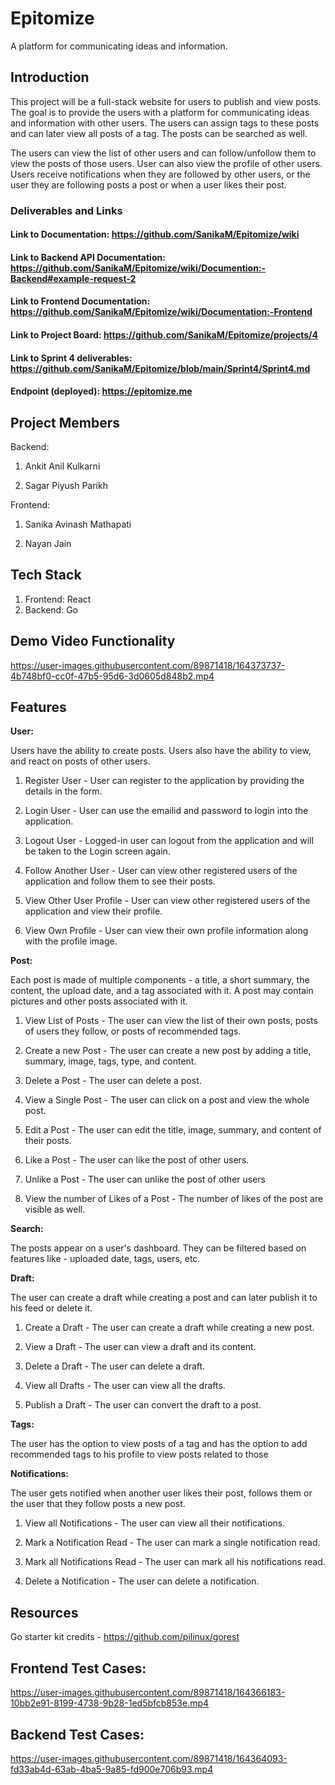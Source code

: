 
# Epitomize

A platform for communicating ideas and information.


## Introduction

This project will be a full-stack website for users to publish and view posts. The goal is to provide the users with a platform for communicating ideas and information with other users. The users can assign tags to these posts and can later view all posts of a tag. The posts can be searched as well.

The users can view the list of other users and can follow/unfollow them to view the posts of those users. User can also view the profile of other users. Users receive notifications when they are followed by other users, or the user they are following posts a post or when a user likes their post.

### Deliverables and Links

#### Link to Documentation: https://github.com/SanikaM/Epitomize/wiki
#### Link to Backend API Documentation: https://github.com/SanikaM/Epitomize/wiki/Documention:-Backend#example-request-2
#### Link to Frontend Documentation: https://github.com/SanikaM/Epitomize/wiki/Documentation:-Frontend
#### Link to Project Board: https://github.com/SanikaM/Epitomize/projects/4
#### Link to Sprint 4 deliverables: https://github.com/SanikaM/Epitomize/blob/main/Sprint4/Sprint4.md
#### Endpoint (deployed): https://epitomize.me
  

## Project Members

Backend:

1. Ankit Anil Kulkarni

2. Sagar Piyush Parikh

Frontend:

1. Sanika Avinash Mathapati

2. Nayan Jain

  
## Tech Stack

 1. Frontend: React
 2. Backend: Go

## Demo Video Functionality

https://user-images.githubusercontent.com/89871418/164373737-4b748bf0-cc0f-47b5-95d6-3d0605d848b2.mp4
   
## Features

**User:**

Users have the ability to create posts. Users also have the ability to view, and react on posts of other users.

1. Register User - User can register to the application by providing the details in the form.

2. Login User - User can use the emailid and password to login into the application.

3. Logout User - Logged-in user can logout from the application and will be taken to the Login screen again.

4. Follow Another User - User can view other registered users of the application and follow them to see their posts.

5. View Other User Profile - User can view other registered users of the application and view their profile.

6. View Own Profile - User can view their own profile information along with the profile image.
 

**Post:**

Each post is made of multiple components - a title, a short summary, the content, the upload date, and a tag associated with it. A post may contain pictures and other posts associated with it.

1. View List of Posts - The user can view the list of their own posts, posts of users they follow, or posts of recommended tags.

2. Create a new Post - The user can create a new post by adding a title, summary, image, tags, type, and content.

3. Delete a Post - The user can delete a post.

4. View a Single Post - The user can click on a post and view the whole post.

5. Edit a Post - The user can edit the title, image, summary, and content of their posts.

6. Like a Post - The user can like the post of other users.

7. Unlike a Post - The user can unlike the post of other users

8. View the number of Likes of a Post -  The number of likes of the post are visible as well.

**Search:**

The posts appear on a user's dashboard. They can be filtered based on features like - uploaded date, tags, users, etc.

**Draft:**

The user can create a draft while creating a post and can later publish it to his feed or delete it.

1. Create a Draft - The user can create a draft while creating a new post.

2. View a Draft - The user can view a draft and its content.

3. Delete a Draft - The user can delete a draft.

4. View all Drafts - The user can view all the drafts.

5. Publish a Draft - The user can convert the draft to a post.

**Tags:**

The user has the option to view posts of a tag and has the option to add recommended tags to his profile to view posts related to those

**Notifications:**

The user gets notified when another user likes their post, follows them or the user that they follow posts a new post.

1. View all Notifications - The user can view all their notifications.

2. Mark a Notification Read -  The user can mark a single notification read.

3. Mark all Notifications Read - The user can mark all his notifications read.

4. Delete a Notification - The user can delete a notification.

## Resources

Go starter kit credits - https://github.com/pilinux/gorest

## Frontend Test Cases:

https://user-images.githubusercontent.com/89871418/164366183-10bb2e91-8199-4738-9b28-1ed5bfcb853e.mp4

## Backend Test Cases:

https://user-images.githubusercontent.com/89871418/164364093-fd33ab4d-63ab-4ba5-9a85-fd900e706b93.mp4
